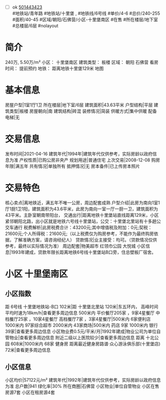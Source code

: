 - [ ] ok [501443423](https://bj.5i5j.com/ershoufang/501443423.html)  
 #地铁站/青年路 #地铁站/十里堡 ,  #地铁线/6号线
#单价/4-6 #总价/240-255 #面积/40-45   #区域/朝阳/石佛营/小区-十里堡南区 #在售 #所在楼层/地下室 #总楼层/6层 #nolayout 
# 简介 
 240万,  5.50万/m² 
小区： 十里堡南区
建筑类型： 板楼
区域： 朝阳 石佛营
看房时间： 提前预约
地铁： 距离地铁十里堡129米 地图
# 基本信息 
 房屋户型|1室1厅1卫
所在楼层|地下室/6层
建筑面积|43.63平米
户型结构|平层
建筑类型|板楼
房屋朝向|南
建筑结构|砖混
装修情况|简装
供暖方式|集中供暖
配备电梯|无
# 交易信息 
 发布时间|2021-04-16
建筑年代|1994年|建筑年代仅供参考，实际房龄以政府信息为准
产权性质|已购公房非央产
规划用途|普通住宅
上次交易|2008-12-08
购房年限|满五年
共有情况|单独所有
抵押情况|无
房本备件|已上传房本照片
# 交易特色 
 核心卖点|离地铁近，满五年不唯一公房，周边配套成熟
户型介绍|此房为南向1室1厅1厨1卫1阳，建筑面积为43.6平米，此房为南向一室一厅一厨一卫，建筑面积为43平米。主卧室朝南带阳台，
交通出行|距离地铁十里堡站直线距离129米，小区紧邻朝阳北路，出小区就是地铁六号线十里堡站，公交：十里堡北里站有十多趟公交车通行
税费解析|此房税费合计：43200元;其中增值税及附加：0元;契税：21600元;个人所得税：21600元;（以上税费仅为购房参考，不能作为最终购房依据，了解准确方案，请咨询经纪人）
贷款情况|业主接受：均可。（贷款情况仅供参考，最终以实际情况为准）
周边配套|物美超市 红领巾公园 大悦城
小区信息|1993年建成，贷款年限长距离地铁6号线十里堡站B口旁，住总壁板厂宿舍。
# 小区 十里堡南区
## 小区指数 
 距 6号线 十里堡地铁站-B口 102米|距 十里堡北里站 120米|东五环内， 高峰时间平均时速为18km/h|查看更多周边信息
500米内 平价餐厅205家 ，9家4星餐厅
中档餐厅25家 ，10家4星餐厅
高档餐厅7家 ，3家4星餐厅|500米内 6家便利店
1000米内 97家综合超市
2000米内 43家商场|500米内 药店 9家
1000米内 银行 39家|查看更多周边信息
小区物业费0.5元/平米/月|1992年建成|物业公司为单位自管物业|查看更多周边信息
附近二级以上医院较少|查看更多周边信息
距离 十北公园 608米|1000米内 68家 健身房
距离最近健身房路谱·众心游泳俱乐部(十里堡店) 72米|查看更多周边信息
## 小区信息 
 小区均价|57122元/m²
建筑年代|1992年|建筑年代仅供参考，实际房龄以政府信息为准
总户数|941
绿化率|30%
所在商圈|石佛营
小区物业|单位自管物业
小区在售房源7套
小区在租房源4套
